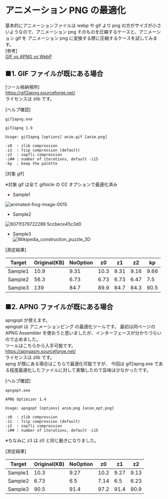 # アニメーション PNG の最適化

基本的にアニメーションファイルは webp や gif より png の方がサイズが小さいようなので、アニメーション png そのものを圧縮するケースと、アニメーション gif を アニメーション png に変換する際に圧縮するケースを試してみます。  
[参考]  
[GIF vs APNG vs WebP](http://littlesvr.ca/apng/gif_apng_webp.html)

## ■1. GIF ファイルが既にある場合

[ツール格納場所]  
https://gif2apng.sourceforge.net/  
ライセンスは zlib です。

[ヘルプ確認]

```
gif2apng.exe

gif2apng 1.9

Usage: gif2apng [options] anim.gif [anim.png]

-z0  : zlib compression
-z1  : 7zip compression (default)
-z2  : zopfli compression
-i## : number of iterations, default -i15
-kp  : keep the palette
```

[対象 gif]

※対象 gif は全て gifsicle の O2 オプションで最適化済み

- Sample1

![animated-frog-image-0015](https://user-images.githubusercontent.com/49807271/210549813-0bbd1040-28f7-41ff-9bf3-0d3ffd064ca6.gif)

- Sample2

![6071f379722289 5ccbece45c3d0](https://user-images.githubusercontent.com/49807271/210552378-5f57d670-deb4-468e-b67e-ade03a1c7ee8.gif)

- Sample3  
  ![Wikipedia_construction_puzzle_3D](https://user-images.githubusercontent.com/49807271/210551108-feec9858-a908-4942-8a1c-824713bfe4dd.gif)

[測定結果]

| Target  | Original(KB) | NoOption | z0   | z1   | z2   | kp   |
| ------- | ------------ | -------- | ---- | ---- | ---- | ---- |
| Sample1 | 10.9         | 9.31     | 10.3 | 9.31 | 9.16 | 9.66 |
| Sample2 | 56.3         | 6.73     | 6.73 | 6.73 | 6.47 | 7.5  |
| Sample3 | 139          | 84.7     | 89.9 | 84.7 | 84.3 | 90.5 |

## ■2. APNG ファイルが既にある場合

apngopt が使えます。  
apngopt は アニメーションピング の最適化ツールです。
最初は同ページの APNG Assembler を使おうと思いましたが、インターフェースが分かりづらいので止めました。  
ツールはこちらから入手可能です。  
https://apngasm.sourceforge.net/  
ライセンスは zlib です。  
apng が既にある場合はこちらで最適化可能ですが、
今回は gif2apng.exe である程度最適化したファイルに対して実験したので旨味は少なかったです。

[ヘルプ確認]

```
apngopt.exe

APNG Optimizer 1.4

Usage: apngopt [options] anim.png [anim_opt.png]

-z0  : zlib compression
-z1  : 7zip compression (default)
-z2  : zopfli compression
-i## : number of iterations, default -i15
```

※ちなみに z3 は z0 と同じ動きになりました。

[測定結果]

| Target  | Original(KB) | NoOption | z0   | z1   | z2   |
| ------- | ------------ | -------- | ---- | ---- | ---- |
| Sample1 | 10.3         | 9.27     | 10.2 | 9.27 | 9.13 |
| Sample2 | 6.73         | 6.5      | 7.14 | 6.5  | 6.23 |
| Sample3 | 90.5         | 91.4     | 97.2 | 91.4 | 90.9 |
